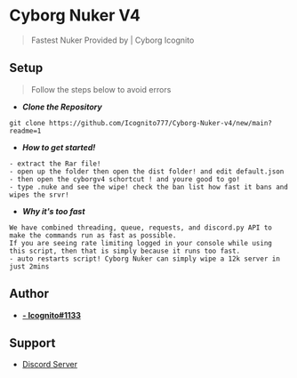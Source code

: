 # Cyborg Nuker V4

> Fastest Nuker Provided by | Cyborg Icognito

## Setup

> Follow the steps below to avoid errors

- _**Clone the Repository**_
```fix
git clone https://github.com/Icognito777/Cyborg-Nuker-v4/new/main?readme=1
```
- _**How to get started!**_
```fix
- extract the Rar file!
- open up the folder then open the dist folder! and edit default.json
- then open the cyborgv4 schortcut ! and youre good to go!
- type .nuke and see the wipe! check the ban list how fast it bans and wipes the srvr!
```

- _**Why it's too fast**_
```fix
We have combined threading, queue, requests, and discord.py API to make the commands run as fast as possible. 
If you are seeing rate limiting logged in your console while using this script, then that is simply because it runs too fast.
- auto restarts script! Cyborg Nuker can simply wipe a 12k server in just 2mins
```

## Author

- **[- Icognito#1133](https://www.github.com/Icognito777)**

## Support

- [Discord Server](https://discord.gg/WXXKJudjfg)
